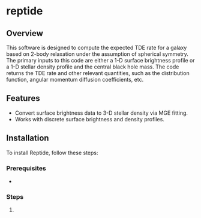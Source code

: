 # reptide

## Overview

This software is designed to compute the expected TDE rate for a galaxy based on 2-body relaxation under the assumption of spherical symmetry. The primary inputs to this code are either a 1-D surface brightness profile or a 1-D stellar density profile and the central black hole mass. The code returns the TDE rate and other relevant quantities, such as the distribution function, angular momentum diffusion coefficients, etc.

## Features

- Convert surface brightness data to 3-D stellar density via MGE fitting.
- Works with discrete surface brightness and density profiles. 

## Installation

To install Reptide, follow these steps:

### Prerequisites

- 

### Steps

1. 
